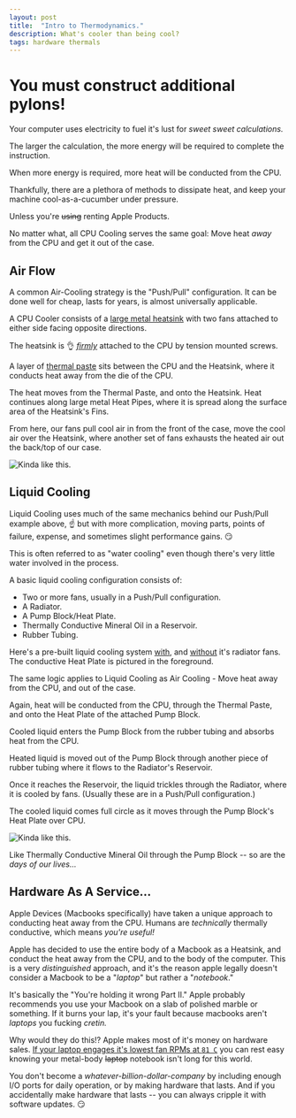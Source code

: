 ```yaml
---
layout: post
title:  "Intro to Thermodynamics."
description: What's cooler than being cool?
tags: hardware thermals
---
```


# You must construct additional pylons!

Your computer uses electricity to fuel it's lust for _sweet sweet calculations._

The larger the calculation, the more energy will be required to complete the instruction. 

When more energy is required, more heat will be conducted from the CPU.

Thankfully, there are a plethora of methods to dissipate heat, and keep your machine cool-as-a-cucumber under pressure. 

Unless you're ~~using~~ renting Apple Products.

No matter what, all CPU Cooling serves the same goal: Move heat *away* from the CPU and get it out of the case.

## Air Flow

A common Air-Cooling strategy is the "Push/Pull" configuration. It can be done well for cheap, lasts for years, is almost universally applicable.

A CPU Cooler consists of a [large metal heatsink](../../../assets/images/RWB/finland.jpg) with two fans attached to either side facing opposite directions.

The heatsink is 👌 [*firmly*](../../../assets/images/RWB/screwd.jpeg) attached to the CPU by tension mounted screws.

A layer of [thermal paste](../../../assets/images/RWB/compounding.jpg) sits between the CPU and the Heatsink, where it conducts heat away from the die of the CPU.

The heat moves from the Thermal Paste, and onto the Heatsink. Heat continues along large metal Heat Pipes, where it is spread along the surface area of the Heatsink's Fins.

From here, our fans pull cool air in from the front of the case, move the cool air over the Heatsink, where another set of fans exhausts the heated air out the back/top of our case.

![Kinda like this.](../../../assets/images/RWB/whoosh.png)

## Liquid Cooling

Liquid Cooling uses much of the same mechanics behind our Push/Pull example above, ☝️ but with more complication, moving parts, points of failure, expense, and sometimes slight performance gains. 😏

This is often referred to as "water cooling" even though there's very little water involved in the process.

A basic liquid cooling configuration consists of:
* Two or more fans, usually in a Push/Pull configuration.
* A Radiator.
* A Pump Block/Heat Plate.
* Thermally Conductive Mineral Oil in a Reservoir.
* Rubber Tubing.

Here's a pre-built liquid cooling system [with](../../../assets/images/Cooling/Cooler_01.jpeg), and [without](../../../assets/images/Cooling/Cooler_02.jpeg) it's radiator fans. The conductive Heat Plate is pictured in the foreground.

The same logic applies to Liquid Cooling as Air Cooling - Move heat away from the CPU, and out of the case.

Again, heat will be conducted from the CPU, through the Thermal Paste, and onto the Heat Plate of the attached Pump Block.

Cooled liquid enters the Pump Block from the rubber tubing and absorbs heat from the CPU.

Heated liquid is moved out of the Pump Block through another piece of rubber tubing where it flows to the Radiator's Reservoir.

Once it reaches the Reservoir, the liquid trickles through the Radiator, where it is cooled by fans. (Usually these are in a Push/Pull configuration.)

The cooled liquid comes full circle as it moves through the Pump Block's Heat Plate over CPU. 

![Kinda like this.](../../../assets/images/Cooling/Splash.gif)

Like Thermally Conductive Mineral Oil through the Pump Block -- so are the _days of our lives..._

## Hardware As A Service...

Apple Devices (Macbooks specifically) have taken a unique approach to conducting heat away from the CPU. Humans are _technically_ thermally conductive, which means _you're useful!_ 

Apple has decided to use the entire body of a Macbook as a Heatsink, and conduct the heat away from the CPU, and to the body of the computer. This is a very _distinguished_ approach, and it's the reason apple legally doesn't consider a Macbook to be a "_laptop_" but rather a "_notebook_."

It's basically the "You're holding it wrong Part II." Apple probably recommends you use your Macbook on a slab of polished marble or something. If it burns your lap, it's your fault because macbooks aren't _laptops_ you fucking _cretin._

Why would they do this!? Apple makes most of it's money on hardware sales. [If your laptop engages it's lowest fan RPMs at `81 C`](https://www.youtube.com/watch?v=wgeh7ZJRhZU) you can rest easy knowing your metal-body ~~laptop~~ notebook isn't long for this world.

You don't become a _whatever-billion-dollar-company_  by including enough I/O ports for daily operation, or by making hardware that lasts. And if you accidentally make hardware that lasts -- you can always cripple it with software updates. 😏


